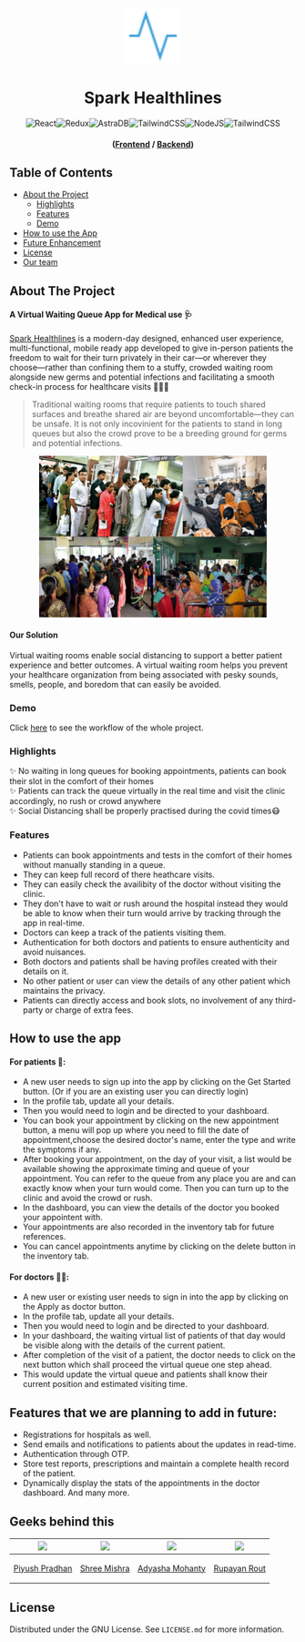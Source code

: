 <p align="center">
  <img alt="logo" width="100px" src="./public/favicon.svg">
</p>
<h1 align="center">Spark Healthlines</h1>

<p align="center">
  <img alt="React" src="https://img.shields.io/badge/react-%2320232a.svg?style=for-the-badge&logo=react&logoColor=%2361DAFB"/><img alt="Redux" src="https://img.shields.io/badge/redux-%23593d88.svg?style=for-the-badge&logo=redux&logoColor=white"/><img alt="AstraDB" src="https://img.shields.io/badge/astradb-EB6C34.svg?style=for-the-badge&logo=astra-db&logoColor=white"/><img alt="TailwindCSS" src="https://img.shields.io/badge/cassandra-%231287B1.svg?style=for-the-badge&logo=apache-cassandra&logoColor=white"/><img alt="NodeJS" src="https://img.shields.io/badge/node.js-6DA55F?style=for-the-badge&logo=node.js&logoColor=white"/><img alt="TailwindCSS" src="https://img.shields.io/badge/tailwindcss-%2338B2AC.svg?style=for-the-badge&logo=tailwind-css&logoColor=white"/> 
</p>
<h4 align="center">(<a href="https://github.com/Adyasha8105/SPARK-Frontend">Frontend</a> / <a href="https://github.com/Adyasha8105/SPARK-Backend">Backend</a>)</h4>

## Table of Contents

- [About the Project](#about-the-project)
  - [Highlights](#highlights)
  - [Features](#features)
  - [Demo](#Demo)
- [How to use the App](#how-to-use-the-app)
- [Future Enhancement](#features-that-we-are-planning-to-add)
- [License](#license)
- [Our team](#geeks-behind-this)

## About The Project

#### A Virtual Waiting Queue App for Medical use 🩺

[Spark Healthlines](https://spark-healthlines.vercel.app/) is a modern-day designed, enhanced user experience, multi-functional, mobile ready app developed to give in-person patients the freedom to wait for their turn privately in their car—or wherever they choose—rather than confining them to a stuffy, crowded waiting room alongside new germs and potential infections and facilitating a smooth check-in process for healthcare visits 🧑🏻‍⚕️

> Traditional waiting rooms that require patients to touch shared surfaces
> and breathe shared air are beyond uncomfortable—they can be unsafe.
> It is not only incovinient for the patients to stand in long queues but also the crowd prove to be a breeding ground for germs and potential infections.

<p align="center"><img alt="crowd" width="400px" src="./src/images/crowd.png"></p>

#### Our Solution

Virtual waiting rooms enable social distancing to support a better patient experience and better outcomes.
A virtual waiting room helps you prevent your healthcare organization from being associated with pesky sounds, smells, people, and boredom that can easily be avoided.

### Demo

Click [here](https://www.youtube.com/watch?v=tjcLdrwBgHY) to see the workflow of the whole project.

### Highlights

✨ No waiting in long queues for booking appointments, patients can book their slot in the comfort of their homes </br>
✨ Patients can track the queue virtually in the real time and visit the clinic accordingly, no rush or crowd anywhere </br>
✨ Social Distancing shall be properly practised during the covid times😷

### Features

- Patients can book appointments and tests in the comfort of their homes without manually standing in a queue.
- They can keep full record of there heathcare visits.
- They can easily check the availibity of the doctor without visiting the clinic.
- They don't have to wait or rush around the hospital instead they would be able to know when their turn would arrive by tracking through the app in real-time.
- Doctors can keep a track of the patients visiting them.
- Authentication for both doctors and patients to ensure authenticity and avoid nuisances.
- Both doctors and patients shall be having profiles created with their details on it.
- No other patient or user can view the details of any other patient which maintains the privacy.
- Patients can directly access and book slots, no involvement of any third-party or charge of extra fees.

## How to use the app

#### For patients 👨:

- A new user needs to sign up into the app by clicking on the Get Started button. (Or if you are an existing user you can directly login)
- In the profile tab, update all your details.
- Then you would need to login and be directed to your dashboard.
- You can book your appointment by clicking on the new appointment button, a menu will pop up where you need to fill the date of appointment,choose the desired doctor's name, enter the type and write the symptoms if any.
- After booking your appointment, on the day of your visit, a list would be available showing the approximate timing and queue of your appointment. You can refer to the queue from any place you are and can exactly know when your turn would come. Then you can turn up to the clinic and avoid the crowd or rush.
- In the dashboard, you can view the details of the doctor you booked your appointent with.
- Your appointments are also recorded in the inventory tab for future references.
- You can cancel appointments anytime by clicking on the delete button in the inventory tab.

#### For doctors 👨‍⚕️:

- A new user or existing user needs to sign in into the app by clicking on the Apply as doctor button.
- In the profile tab, update all your details.
- Then you would need to login and be directed to your dashboard.
- In your dashboard, the waiting virtual list of patients of that day would be visible along with the details of the current patient.
- After completion of the visit of a patient, the doctor needs to click on the next button which shall proceed the virtual queue one step ahead.
- This would update the virtual queue and patients shall know their current position and estimated visiting time.

## Features that we are planning to add in future:

- Registrations for hospitals as well.
- Send emails and notifications to patients about the updates in read-time.
- Authentication through OTP.
- Store test reports, prescriptions and maintain a complete health record of the patient.
- Dynamically display the stats of the appointments in the doctor dashboard.
  And many more.

## Geeks behind this

| <img src="https://avatars.githubusercontent.com/u/54734029?v=4" width="100px"> | <img src="https://avatars.githubusercontent.com/u/65803594?v=4" width="100px"> | <img src="https://avatars.githubusercontent.com/u/54095539?v=4" width="100px"> | <img src="https://avatars.githubusercontent.com/u/77096791?v=4" width="100px">           |
| ------------------------------------------------------------------------------ | ------------------------------------------------------------------------------ | ------------------------------------------------------------------------------ | ---------------------------------------------------------------------------------------- |
| <p align="center">[Piyush Pradhan](https://twitter.com/piyushpradhan07)</p>    | <p align="center">[Shree Mishra](https://twitter.com/mishrashree18)</p>        | <p align="center">[Adyasha Mohanty](https://twitter.com/Adyasha8105)</p>       | <p align="center">[Rupayan Rout](https://www.linkedin.com/in/rupayan-rout-a59b051a0)</p> |

## License

Distributed under the GNU License. See `LICENSE.md` for more information.
